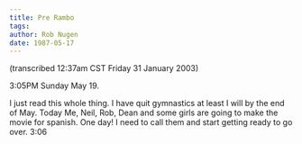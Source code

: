 ```yaml
---
title: Pre Rambo
tags: 
author: Rob Nugen
date: 1987-05-17
---
```


<p class=note>(transcribed 12:37am CST Friday 31 January 2003)</p>

<p class=date>3:05PM Sunday May 19.</p>

<p>I just read this whole thing.  I have quit gymnastics at least I
will by the end of May.  Today Me, Neil, Rob, Dean and some girls are
going to make the movie for spanish.  One day!  I need to call them
and start getting ready to go over.  3:06</p>
